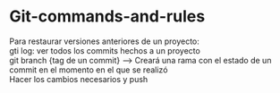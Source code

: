 # Git-commands-and-rules

Para restaurar versiones anteriores de un proyecto:\
gti log: ver todos los commits hechos a un proyecto\
git branch {tag de un commit}  --> Creará una rama con el estado de un commit en el momento en el que se realizó\
Hacer los cambios necesarios y push
